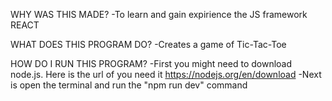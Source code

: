 WHY WAS THIS MADE?
-To learn and gain expirience the JS framework REACT

WHAT DOES THIS PROGRAM DO?
-Creates a game of Tic-Tac-Toe

HOW DO I RUN THIS PROGRAM?
-First you might need to download node.js. Here is the url of you need it https://nodejs.org/en/download
-Next is open the terminal and run the "npm run dev" command
